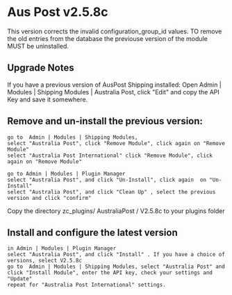 Aus Post v2.5.8c
=================
This version corrects the invalid configuration_group_id values. TO remove the old entries 
    from the database the previouse version of the module MUST be uninstalled.
    
Upgrade Notes
-------------

If you have a previous version of AusPost Shipping installed:
Open Admin | Modules | Shipping Modules | Australia Post, click "Edit" and copy the API Key and save it somewhere.


Remove and un-install the previous version:
---------------------
    go to  Admin | Modules | Shipping Modules, 
    select "Australia Post", click "Remove Module", click again on "Remove Module"
    select "Australia Post International" click "Remove Module", click again on "Remove Module"
    
    go to Admin | Modules | Plugin Manager
    select "Australia Post", and click "Un-Install", click again  on "Un-Install"
    select "Australia Post", and click "Clean Up" , select the previous version and click "confirm"
    
    
Copy the directory zc_plugins/ AustraliaPost / V2.5.8c to your plugins folder

Install and configure the latest version
---------------------
    in Admin | Modules | Plugin Manager 
    select "Australia Post", and click "Install" . If you have a choice of versions, select V2.5.8c
    go to  Admin | Modules | Shipping Modules, select "Australia Post" and click "Install Module", enter the API key, check your settings and "Update"
    repeat for "Australia Post International" settings.